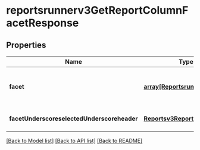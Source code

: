 # reportsrunnerv3GetReportColumnFacetResponse

## Properties
Name | Type | Description | Notes
------------ | ------------- | ------------- | -------------
**facet** | [**array[Reportsrunnerv3Filter]**](Reportsrunnerv3Filter.md) | facet that is group by values for the given column | [optional] [default to null]
**facetUnderscoreselectedUnderscoreheader** | [**Reportsv3ReportHeader**](Reportsv3ReportHeader.md) |  | [optional] [default to null]

[[Back to Model list]](../README.md#documentation-for-models) [[Back to API list]](../README.md#documentation-for-api-endpoints) [[Back to README]](../README.md)


